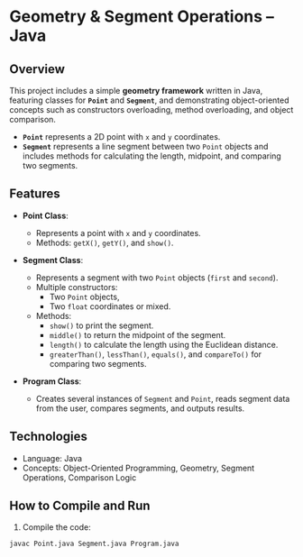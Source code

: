 # Geometry & Segment Operations – Java

## Overview
This project includes a simple **geometry framework** written in Java, featuring classes for **`Point`** and **`Segment`**, and demonstrating object-oriented concepts such as constructors overloading, method overloading, and object comparison.

- **`Point`** represents a 2D point with `x` and `y` coordinates.
- **`Segment`** represents a line segment between two `Point` objects and includes methods for calculating the length, midpoint, and comparing two segments.

## Features
- **Point Class**:
  - Represents a point with `x` and `y` coordinates.
  - Methods: `getX()`, `getY()`, and `show()`.
  
- **Segment Class**:
  - Represents a segment with two `Point` objects (`first` and `second`).
  - Multiple constructors: 
    - Two `Point` objects, 
    - Two `float` coordinates or mixed.
  - Methods:
    - `show()` to print the segment.
    - `middle()` to return the midpoint of the segment.
    - `length()` to calculate the length using the Euclidean distance.
    - `greaterThan()`, `lessThan()`, `equals()`, and `compareTo()` for comparing two segments.

- **Program Class**:
  - Creates several instances of `Segment` and `Point`, reads segment data from the user, compares segments, and outputs results.

## Technologies
- Language: Java
- Concepts: Object-Oriented Programming, Geometry, Segment Operations, Comparison Logic

## How to Compile and Run
1. Compile the code:
```bash
javac Point.java Segment.java Program.java
